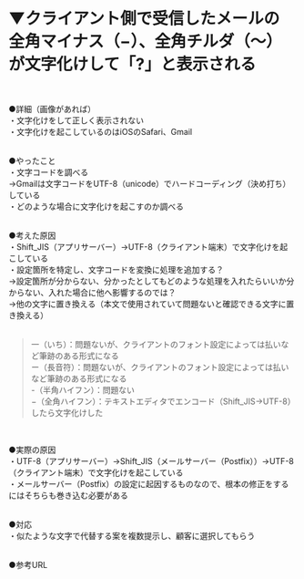 # ▼クライアント側で受信したメールの全角マイナス（−）、全角チルダ（〜）が文字化けして「?」と表示される<br>
<br>

●詳細（画像があれば）<br>
・文字化けをして正しく表示されない<br>
・文字化けを起こしているのはiOSのSafari、Gmail<br>
<br>

●やったこと<br>
・文字コードを調べる<br>
→Gmailは文字コードをUTF-8（unicode）でハードコーディング（決め打ち）している<br>
・どのような場合に文字化けを起こすのか調べる<br>
<br>

●考えた原因<br>
・Shift_JIS（アプリサーバー）→UTF-8（クライアント端末）で文字化けを起こしている<br>
・設定箇所を特定し、文字コードを変換に処理を追加する？<br>
→設定箇所が分からない、分かったとしてもどのような処理を入れたらいいか分からない、入れた場合に他へ影響するのでは？<br>
→他の文字に置き換える（本文で使用されていて問題ないと確認できる文字に置き換える）<br>
<br>

>一（いち）：問題ないが、クライアントのフォント設定によっては払いなど筆跡のある形式になる<br>
>ー（長音符）：問題ないが、クライアントのフォント設定によっては払いなど筆跡のある形式になる<br>
>-（半角ハイフン）：問題ない<br>
>−（全角ハイフン）：テキストエディタでエンコード（Shift_JIS→UTF-8）したら文字化けした<br>
<br>

●実際の原因<br>
・UTF-8（アプリサーバー）→Shift_JIS（メールサーバー（Postfix））→UTF-8（クライアント端末）で文字化けを起こしている<br>
・メールサーバー（Postfix）の設定に起因するものなので、根本の修正をするにはそちらも巻き込む必要がある<br>
<br>

●対応<br>
・似たような文字で代替する案を複数提示し、顧客に選択してもらう<br>
<br>

●参考URL<br>
<br>
<br>
